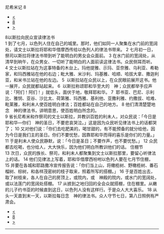 ﻿





 尼希米记 8




* [<](bible/NEH07.md)
* [8](bible/NEH.md)
* [>](bible/NEH09.md)



 
8以斯拉向民众宣读律法书  
1 到了七月，以色列人住在自己的城里。那时，他们如同一人聚集在水门前的宽阔处，请文士以斯拉将耶和华借摩西传给以色列人的律法书带来。 
2 七月初一日，祭司以斯拉将律法书带到听了能明白的男女会众面前。 
3 在水门前的宽阔处，从清早到晌午，在众男女、一切听了能明白的人面前读这律法书。众民侧耳而听。 
4 文士以斯拉站在为这事特备的木台上。玛他提雅、示玛、亚奈雅、乌利亚、希勒家，和玛西雅站在他的右边；毗大雅、米沙利、玛基雅、哈顺、哈拔大拿、撒迦利亚，和米书兰站在他的左边。 
5  以斯拉站在众民以上，在众民眼前展开这书。他一展开，众民就都站起来。 
6  以斯拉称颂耶和华至大的　神；众民都举手应声说：「阿们！阿们！」就低头，面伏于地，敬拜耶和华。 
7  耶书亚、巴尼、示利比、雅悯、亚谷、沙比太、荷第雅、玛西雅、基利他、亚撒利雅、约撒拔、哈难、毗莱雅，和利未人使百姓明白律法；百姓都站在自己的地方。 
8 他们清清楚楚地念　神的律法书，讲明意思，使百姓明白所念的。  
9 省长尼希米和作祭司的文士以斯拉，并教训百姓的利未人，对众民说：「今日是耶和华—你们　神的圣日，不要悲哀哭泣。」这是因为众民听见律法书上的话都哭了； 
10 又对他们说：「你们去吃肥美的，喝甘甜的，有不能预备的就分给他，因为今日是我们主的圣日。你们不要忧愁，因靠耶和华而得的喜乐是你们的力量。」 
11 于是利未人使众民静默，说：「今日是圣日；不要作声，也不要忧愁。」 
12 众民都去吃喝，也分给人，大大快乐，因为他们明白所教训他们的话。 住棚节  
13 次日，众民的族长、祭司，和利未人都聚集到文士以斯拉那里，要留心听律法上的话。 
14 他们见律法上写着，耶和华借摩西吩咐以色列人要在七月节住棚， 
15 并要在各城和耶路撒冷宣传报告说：「你们当上山，将橄榄树、野橄榄树、番石榴树、棕树，和各样茂密树的枝子取来，照着所写的搭棚。」 
16 于是百姓出去，取了树枝来，各人在自己的房顶上，或院内，或　神殿的院内，或水门的宽阔处，或以法莲门的宽阔处搭棚。 
17 从掳到之地归回的全会众就搭棚，住在棚里。从嫩的儿子约书亚的时候直到这日，以色列人没有这样行。于是众人大大喜乐。 
18 从头一天直到末一天，以斯拉每日念　神的律法书。众人守节七日，第八日照例有严肃会。 
* [<](bible/NEH07.md)
* [8](bible/NEH.md)
* [>](bible/NEH09.md)





---









